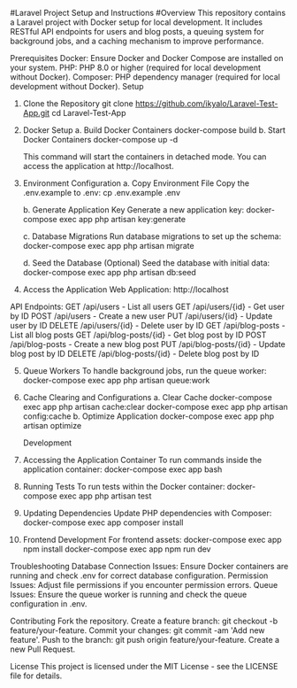 #Laravel Project Setup and Instructions
#Overview
This repository contains a Laravel project with Docker setup for local development. It includes RESTful API endpoints for users and blog posts, a queuing system for background jobs, and a caching mechanism to improve performance.

Prerequisites
Docker: Ensure Docker and Docker Compose are installed on your system.
PHP: PHP 8.0 or higher (required for local development without Docker).
Composer: PHP dependency manager (required for local development without Docker).
Setup

1. Clone the Repository
   git clone https://github.com/ikyalo/Laravel-Test-App.git
   cd Laravel-Test-App

2. Docker Setup
   a. Build Docker Containers
   docker-compose build
   b. Start Docker Containers
   docker-compose up -d

    This command will start the containers in detached mode. You can access the application at http://localhost.

3. Environment Configuration
   a. Copy Environment File
   Copy the .env.example to .env:
   cp .env.example .env

    b. Generate Application Key
    Generate a new application key:
    docker-compose exec app php artisan key:generate

    c. Database Migrations
    Run database migrations to set up the schema:
    docker-compose exec app php artisan migrate

    d. Seed the Database (Optional)
    Seed the database with initial data:
    docker-compose exec app php artisan db:seed

4. Access the Application
   Web Application: http://localhost

API Endpoints:
GET /api/users - List all users
GET /api/users/{id} - Get user by ID
POST /api/users - Create a new user
PUT /api/users/{id} - Update user by ID
DELETE /api/users/{id} - Delete user by ID
GET /api/blog-posts - List all blog posts
GET /api/blog-posts/{id} - Get blog post by ID
POST /api/blog-posts - Create a new blog post
PUT /api/blog-posts/{id} - Update blog post by ID
DELETE /api/blog-posts/{id} - Delete blog post by ID

5. Queue Workers
   To handle background jobs, run the queue worker:
   docker-compose exec app php artisan queue:work

6. Cache Clearing and Configurations
   a. Clear Cache
   docker-compose exec app php artisan cache:clear
   docker-compose exec app php artisan config:cache
   b. Optimize Application
   docker-compose exec app php artisan optimize

    Development

7. Accessing the Application Container
   To run commands inside the application container:
   docker-compose exec app bash

8. Running Tests
   To run tests within the Docker container:
   docker-compose exec app php artisan test

9. Updating Dependencies
   Update PHP dependencies with Composer:
   docker-compose exec app composer install

10. Frontend Development
    For frontend assets:
    docker-compose exec app npm install
    docker-compose exec app npm run dev

Troubleshooting
Database Connection Issues: Ensure Docker containers are running and check .env for correct database configuration.
Permission Issues: Adjust file permissions if you encounter permission errors.
Queue Issues: Ensure the queue worker is running and check the queue configuration in .env.

Contributing
Fork the repository.
Create a feature branch: git checkout -b feature/your-feature.
Commit your changes: git commit -am 'Add new feature'.
Push to the branch: git push origin feature/your-feature.
Create a new Pull Request.

License
This project is licensed under the MIT License - see the LICENSE file for details.
